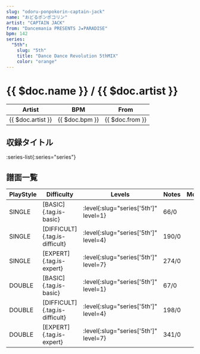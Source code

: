 ```yaml
---
slug: "odoru-ponpokorin-captain-jack"
name: "おどるポンポコリン"
artist: "CAPTAIN JACK"
from: "Dancemania PRESENTS J★PARADISE"
bpm: 142
series:
  "5th":
    slug: "5th"
    title: "Dance Dance Revolution 5thMIX"
    color: "orange"
---
```


# {{ $doc.name }} / {{ $doc.artist }}

|Artist|BPM|From|
|------|---|----|
|{{ $doc.artist }}|{{ $doc.bpm }}|{{ $doc.from }}|

## 収録タイトル

:series-list{:series="series"}

## 譜面一覧

|PlayStyle|Difficulty|Levels|Notes|Movie|
|---------|----------|------|-----|-----|
|SINGLE|[BASIC]{.tag.is-basic}|:level{:slug="series['5th']" level=1}|66/0||
|SINGLE|[DIFFICULT]{.tag.is-difficult}|:level{:slug="series['5th']" level=4}|190/0||
|SINGLE|[EXPERT]{.tag.is-expert}|:level{:slug="series['5th']" level=7}|274/0||
|DOUBLE|[BASIC]{.tag.is-basic}|:level{:slug="series['5th']" level=1}|67/0||
|DOUBLE|[DIFFICULT]{.tag.is-difficult}|:level{:slug="series['5th']" level=4}|198/0||
|DOUBLE|[EXPERT]{.tag.is-expert}|:level{:slug="series['5th']" level=7}|341/0||
